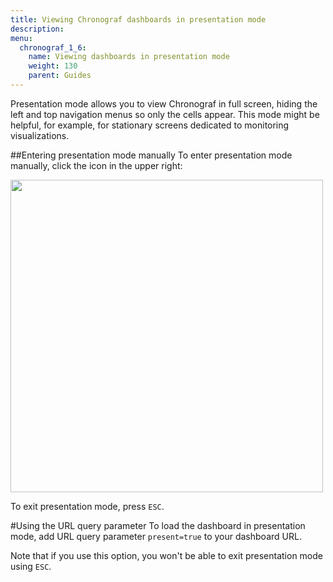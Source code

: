 ```yaml
---
title: Viewing Chronograf dashboards in presentation mode
description:
menu:
  chronograf_1_6:
    name: Viewing dashboards in presentation mode
    weight: 130
    parent: Guides
---
```


Presentation mode allows you to view Chronograf in full screen, hiding the left and top navigation menus so only the cells appear. This mode might be helpful, for example, for stationary screens dedicated to monitoring visualizations.

##Entering presentation mode manually
To enter presentation mode manually, click the icon in the upper right:

<img src="/img/chronograf/chronograf-presentation-mode.png" width="500"/>

To exit presentation mode, press `ESC`.

#Using the URL query parameter
To load the dashboard in presentation mode, add URL query parameter `present=true` to your dashboard URL.

Note that if you use this option, you won't be able to exit presentation mode using `ESC`.
